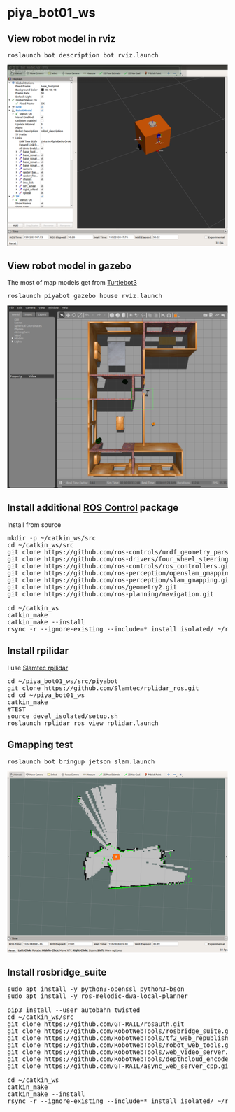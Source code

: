 # piya_bot01_ws

## View robot model in rviz
<pre>
roslaunch bot_description bot_rviz.launch
</pre>
![piya bot01 model](images/piya_bot01_model.png)

## View robot model in gazebo
The most of map models get from [Turtlebot3](https://github.com/ROBOTIS-GIT/turtlebot3)

<pre>
roslaunch piyabot_gazebo house_rviz.launch
</pre>

![piya bot01 model](images/piya_bot01_model_gazebo.png)


## Install additional [ROS Control](http://wiki.ros.org/ros_control) package

Install from source 
<pre>
mkdir -p ~/catkin_ws/src
cd ~/catkin_ws/src
git clone https://github.com/ros-controls/urdf_geometry_parser.git
git clone https://github.com/ros-drivers/four_wheel_steering_msgs.git
git clone https://github.com/ros-controls/ros_controllers.git
git clone https://github.com/ros-perception/openslam_gmapping.git
git clone https://github.com/ros-perception/slam_gmapping.git
git clone https://github.com/ros/geometry2.git
git clone https://github.com/ros-planning/navigation.git

cd ~/catkin_ws
catkin_make
catkin_make --install
rsync -r --ignore-existing --include=* install_isolated/ ~/ros_catkin_ws/install_isolated/
</pre>

## Install rpilidar
I use [Slamtec rpilidar](https://github.com/Slamtec/rplidar_ros.git)

<pre>
cd ~/piya_bot01_ws/src/piyabot
git clone https://github.com/Slamtec/rplidar_ros.git
cd cd ~/piya_bot01_ws
catkin_make
#TEST
source devel_isolated/setup.sh
roslaunch rplidar_ros view_rplidar.launch
</pre>

## Gmapping test
<pre>
roslaunch bot_bringup jetson_slam.launch
</pre>
![gmapping](images/gmapping-test.png)

## Install rosbridge_suite
<pre>
sudo apt install -y python3-openssl python3-bson
sudo apt install -y ros-melodic-dwa-local-planner

pip3 install --user autobahn twisted
cd ~/catkin_ws/src
git clone https://github.com/GT-RAIL/rosauth.git
git clone https://github.com/RobotWebTools/rosbridge_suite.git
git clone https://github.com/RobotWebTools/tf2_web_republisher.git
git clone https://github.com/RobotWebTools/robot_web_tools.git
git clone https://github.com/RobotWebTools/web_video_server.git
git clone https://github.com/RobotWebTools/depthcloud_encoder.git
git clone https://github.com/GT-RAIL/async_web_server_cpp.git

cd ~/catkin_ws
catkin_make
catkin_make --install
rsync -r --ignore-existing --include=* install_isolated/ ~/ros_catkin_ws/install_isolated/
</pre>
